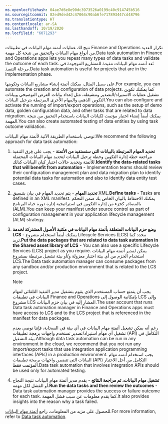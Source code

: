 ```yaml
---
ms.openlocfilehash: 04ae7d6e8e90dc3973526a0199c40c914745b516
ms.sourcegitcommit: 82ed9ded42c47064c90ab6fe717893447cd48796
ms.translationtype: HT
ms.contentlocale: ar-SA
ms.lasthandoff: 10/19/2020
ms.locfileid: "6071293"
---
```

<span data-ttu-id="32be1-101">تتيح لك عمليات أتمتة مهام البيانات في تطبيقات Finance and Operations تكرار العديد من أنواع مهام البيانات والتحقق من نتيجة كل مهمة.</span><span class="sxs-lookup"><span data-stu-id="32be1-101">Data task automation in Finance and Operations apps lets you repeat many types of data tasks and validate the outcome of each task.</span></span> <span data-ttu-id="32be1-102">تُعد أتمتة مهام البيانات مفيدة للمشاريع الموجودة في مرحلة التنفيذ.</span><span class="sxs-lookup"><span data-stu-id="32be1-102">Data task automation is useful for projects that are in the implementation phase.</span></span>

<span data-ttu-id="32be1-103">على سبيل المثال، يمكنك أتمتة إنشاء مشاريع البيانات وتكوينها.</span><span class="sxs-lookup"><span data-stu-id="32be1-103">For example, you can automate the creation and configuration of data projects.</span></span> <span data-ttu-id="32be1-104">كما يمكنك تكوين تشغيل عمليات الاستيراد/التصدير وتنشيطه، مثل إعداد بيانات العرض التوضيحي وبيانات التكوين الذهبي والمهام الأخرى المرتبطة بترحيل البيانات.</span><span class="sxs-lookup"><span data-stu-id="32be1-104">You can also configure and activate the running of import/export operations, such as the setup of demo data, golden configuration data, and other tasks that are related to data migration.</span></span>
<span data-ttu-id="32be1-105">يمكنك أيضاً إنشاء اختبار مؤتمت لكيانات البيانات باستخدام التحقق من نتيجة المهمة.</span><span class="sxs-lookup"><span data-stu-id="32be1-105">You can also create automated testing of data entities by using task outcome validation.</span></span>

<span data-ttu-id="32be1-106">نوصي باستخدام الطريقة الآتية لأتمتة مهام البيانات:</span><span class="sxs-lookup"><span data-stu-id="32be1-106">We recommend the following approach for data task automation:</span></span>

1.  <span data-ttu-id="32be1-107">**تحديد المهام المرتبطة بالبيانات التي ستستفيد من الأتمتة** - يجب على فِرق التنفيذ مراجعة خطة إدارة التكوين وخطة ترحيل البيانات لتحديد مهام البيانات المحتملة للأتمتة وتحديد حالات اختبار كيان البيانات كذلك.</span><span class="sxs-lookup"><span data-stu-id="32be1-107">**Identify the data-related tasks that will benefit from automation** - Implementation teams should review their configuration management plan and data migration plan to identify potential data tasks for automation and also to identify data entity test cases.</span></span>

2.  <span data-ttu-id="32be1-108">**تحديد المهام** - يتم تحديد المهام في بيان بتنسيق XML.</span><span class="sxs-lookup"><span data-stu-id="32be1-108">**Define tasks** - Tasks are defined in an XML manifest.</span></span> <span data-ttu-id="32be1-109">يمكنك الاحتفاظ بالبيان الخاص بك ضمن التحكم بالمصادر كجزء من إدارة التكوين في استراتيجية إدارة دورة حياة البرنامج (ALM).</span><span class="sxs-lookup"><span data-stu-id="32be1-109">You can keep your manifest under source control as part of configuration management in your application lifecycle management (ALM) strategy.</span></span>

3.  <span data-ttu-id="32be1-110">**وضع حزم البيانات المتعلقة بأتمتة مهام البيانات في مكتبة الأصول المشتركة لخدمة LCS** - يمكنك أيضاً استخدام مشروع Lifecycle Services ‏(LCS) محدد كما تريد.</span><span class="sxs-lookup"><span data-stu-id="32be1-110">**Put the data packages that are related to data task automation in the Shared asset library of LCS** - You can also use a specific Lifecycle Services (LCS) project as you require.</span></span> <span data-ttu-id="32be1-111">يمكن لمدير أتمتة مهام البيانات استخدام الحزم من أي بيئة اختبار معزولة و/أو بيئة تشغيل مرتبطة بمشروع LCS.</span><span class="sxs-lookup"><span data-stu-id="32be1-111">The Data task automation manager can consume packages from any sandbox and/or production environment that is related to the LCS project.</span></span>

    > [!NOTE]
    > 
    > <span data-ttu-id="32be1-112">يجب أن يتمتع حساب المستخدم الذي يقوم بتشغيل مدير التنفيذ التلقائي لمهام البيانات في تطبيقات Finance and Operations بإمكانية الوصول إلى LCS وإلى مشروع LCS المشار إليه في بيان حزم البيانات.</span><span class="sxs-lookup"><span data-stu-id="32be1-112">The user account that runs Data task automation manager in Finance and Operations apps must have access to LCS and to the LCS project that is referenced in the manifest for data packages.</span></span>
    > 
    >   <span data-ttu-id="32be1-113">رغم أنه يمكن تشغيل أتمتة مهام البيانات في أي بيئة في السحابة، فإننا نوصي بعدم تشغيل أي مهام استيراد/تصدير تستخدم واجهات برمجة تطبيقات (API) التكامل في بيئة التشغيل.</span><span class="sxs-lookup"><span data-stu-id="32be1-113">Although data task automation can be run in any environment in the cloud, we recommend that you not run any import/export tasks that use integration application programming interfaces (APIs) in a production environment.</span></span> <span data-ttu-id="32be1-114">يجب استخدام أتمتة مهام البيانات التي تتضمن واجهات برمجة تطبيقات (API) التكامل من أجل الاختبار المؤتمت فقط.</span><span class="sxs-lookup"><span data-stu-id="32be1-114">Data task automation that involves integration APIs should be used only for automated testing.</span></span>

4.  <span data-ttu-id="32be1-115">**تشغيل مهام البيانات، ثم مراجعة النتائج** - يقدم مدير أتمتة مهام البيانات نتيجة النجاح أو الفشل لكل مهمة.</span><span class="sxs-lookup"><span data-stu-id="32be1-115">**Run the data tasks and then review the outcomes** - Data task automation manager provides the success or failure outcome for each task.</span></span> <span data-ttu-id="32be1-116">كما يقدم معلومات عن سبب فشل المهمة.</span><span class="sxs-lookup"><span data-stu-id="32be1-116">It also provides insights into the reason why a task failed.</span></span>

<span data-ttu-id="32be1-117">للحصول على مزيد من المعلومات، راجع [أتمتة مهام البيانات](https://docs.microsoft.com/dynamics365/fin-ops-core/dev-itpro/data-entities/data-task-automation/?azure-portal=true).</span><span class="sxs-lookup"><span data-stu-id="32be1-117">For more information, refer to [Data task automation](https://docs.microsoft.com/dynamics365/fin-ops-core/dev-itpro/data-entities/data-task-automation/?azure-portal=true).</span></span>
